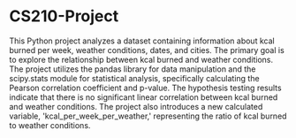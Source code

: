 # CS210-Project
This Python project analyzes a dataset containing information about kcal burned per week, weather conditions, dates, and cities. 
The primary goal is to explore the relationship between kcal burned and weather conditions. 
The project utilizes the pandas library for data manipulation and the scipy.stats module for statistical analysis, specifically calculating the Pearson correlation coefficient and p-value. 
The hypothesis testing results indicate that there is no significant linear correlation between kcal burned and weather conditions. The project also introduces a new calculated variable, 'kcal_per_week_per_weather,' representing the ratio of kcal burned to weather conditions.
